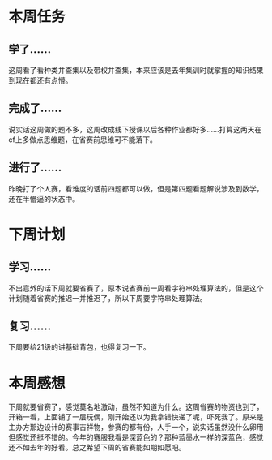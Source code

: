 # 本周任务

## 学了……

这周看了看种类并查集以及带权并查集，本来应该是去年集训时就掌握的知识结果到现在都还有点懵。

## 完成了……

说实话这周做的题不多，这周改成线下授课以后各种作业都好多……打算这两天在cf上多做点思维题，在省赛前思维可不能落下。

## 进行了……

昨晚打了个人赛，看难度的话前四题都可以做，但是第四题看题解说涉及到数学，还在半懵逼的状态中。

# 下周计划

## 学习……

不出意外的话下周就要省赛了，原本说省赛前一周看字符串处理算法的，但是这个计划随着省赛的推迟一并推迟了，所以下周要字符串处理算法。

## 复习……

下周要给21级的讲基础背包，也得复习一下。

# 本周感想

下周就要省赛了，感觉莫名地激动，虽然不知道为什么。这周省赛的物资也到了，开箱一看，上面铺了一层玩偶，刚开始还以为我拿错快递了呢，吓死我了。原来是主办方那边设计的赛事吉祥物，参赛的都有份，人手一个，说实话虽然没什么卵用但感觉还挺不错的。今年的赛服我看是深蓝色的？那种蓝墨水一样的深蓝色，感觉还不如去年的好看。总之希望下周的省赛能如期如愿吧。

